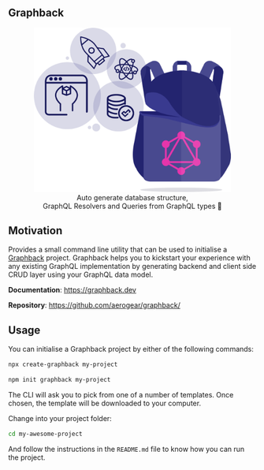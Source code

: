 ## Graphback

<p align="center">
  <img width="400" src="https://raw.githubusercontent.com/aerogear/graphback/master/website/static/img/logo.png">
  <br/>
  Auto generate database structure, <br/>
  GraphQL Resolvers and Queries from GraphQL types 🚀
</p>

## Motivation 

Provides a small command line utility that can be used to initialise a [Graphback](https://graphback.dev) project. Graphback helps you to kickstart your experience with any existing GraphQL implementation by generating backend and client side CRUD layer using your GraphQL data model.

**Documentation**: https://graphback.dev

**Repository**: https://github.com/aerogear/graphback/

## Usage
You can initialise a Graphback project by either of the following commands:

```bash
npx create-graphback my-project
```

```bash
npm init graphback my-project
```

The CLI will ask you to pick from one of a number of templates. Once chosen, the template will be downloaded to your computer.

Change into your project folder:

```bash
cd my-awesome-project
```

And follow the instructions in the `README.md` file to know how you can run the project.